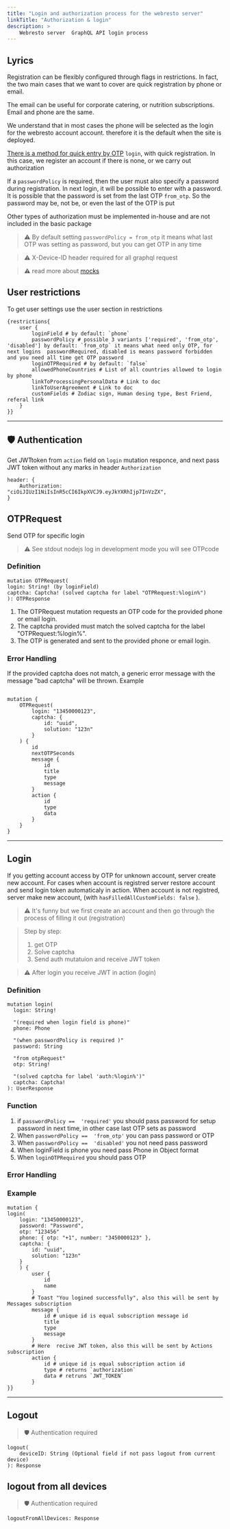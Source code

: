 ```yaml
---
title: "Login and authorization process for the webresto server"
linkTitle: "Authorization & login"
description: >
    Webresto server  GraphQL API login process
---
```


## Lyrics

Registration can be flexibly configured through flags in restrictions. In fact, the two main cases that we want to cover are quick registration by phone or email.

The email can be useful for corporate catering, or nutrition subscriptions. Email and phone are the same.

We understand that in most cases the phone will be selected as the login for the webresto account account. therefore it is the default when the site is deployed.

[There is a method for quick entry by OTP](#login) `login`, with quick registration. In this case, we register an account if there is none, or we carry out authorization

If a `passwordPolicy` is required, then the user must also specify a password during registration. In next login, it will be possible to enter with a password. It is possible that the password is set from the last OTP `from_otp`. So the password may be, not be, or even the last of the OTP is put

Other types of authorization must be implemented in-house and are not included in the basic package


> ⚠️ By default setting `passwordPolicy = from_otp` it means what last OTP was setting as password, but you can get OTP in any time

> ⚠️ X-Device-ID header required for all graphql request

> ⚠️ read more about [mocks](./mocks.md) 



## User restrictions

To get user settings use the user section in restrictions

```gql
{restrictions{
    user {
        loginField # by default: `phone`
        passwordPolicy # possible 3 variants ['required', 'from_otp', 'disabled'] by default: `from_otp` it means what need only OTP, for next logins  passwordRequired, disabled is means password forbidden and you need all time get OTP password
        loginOTPRequired # by default: `false`
        allowedPhoneCountries # List of all countries allowed to login by phone
        linkToProcessingPersonalData # Link to doc
        linkToUserAgreement # Link to doc
        customFields # Zodiac sign, Human desing type, Best Friend, referal link 
    }
}}

```

---

## 🛡 Authentication

Get JWTtoken from `action` field on `login` mutation responce, and next pass JWT token without any marks in header `Authorization` 
```
header: {
    Authorization: "ciOiJIUzI1NiIsInR5cCI6IkpXVCJ9.eyJkYXRhIjp7InVzZX",
}
```


## OTPRequest
Send OTP for specific login

>  ⚠️ See stdout nodejs log in development mode you will see OTPcode

### Definition

```gql
mutation OTPRequest(
login: String! (by loginField)
captcha: Captcha! (solved captcha for label "OTPRequest:%login%")
): OTPResponse
```

1. The OTPRequest mutation requests an OTP code for the provided phone or email login.
2. The captcha provided must match the solved captcha for the label "OTPRequest:%login%".
3. The OTP is generated and sent to the provided phone or email login.

 ### Error Handling

If the provided captcha does not match, a generic error message with the message "bad captcha" will be thrown.
Example

```gql

mutation {
    OTPRequest(
        login: "13450000123",
        captcha: {
            id: "uuid",
            solution: "123n"
        }
    ) {
        id
        nextOTPSeconds
        message {
            id
            title
            type
            message
        }
        action {
            id
            type
            data
        }
    }
}
```


---

## Login

If you getting account access by OTP for unknown account, server create new account. For cases when account is registred 
server restore account and send login token automaticaly in action. When account is not registred, server make new account, (with `hasFilledAllCustomFields: false` ).  

> ⚠️ It's funny but we first create an account and then go through the process of filling it out (registration)

>Step by step:
>1. get OTP
>2. Solve captcha
>3. Send auth mutatuion and receive JWT token

> ⚠️ After login you receive JWT in action (login)

### Definition

```gql
mutation login(
  login: String!

  "(required when login field is phone)"
  phone: Phone 
  
  "(when passwordPolicy is required )"
  password: String
  
  "from otpRequest"
  otp: String! 
  
  "(solved captcha for label 'auth:%login%')"
  captcha: Captcha! 
): UserResponse
```

### Function

1. if  `passwordPolicy ==  'required'` you should pass password for setup password in next time, in other case last OTP sets as password
2. When `passwordPolicy ==  'from_otp'` you can pass password or OTP
3. When `passwordPolicy ==  'disabled'` you not need pass password
4. When loginField is phone you need pass Phone in Object format
5. When `loginOTPRequired` you should pass OTP

### Error Handling


### Example

```gql
mutation {
login(
    login: "13450000123", 
    password: "Password",
    otp: "123456"
    phone: { otp: "+1", number: "3450000123" }, 
    captcha: {
        id: "uuid",
        solution: "123n"
    }
    ) {
        user {
            id
            name
        }
        # Toast "You logined successfully", also this will be sent by Messages subscription
        message {
            id # unique id is equal subscription message id
            title
            type
            message
        }
        # Here  recive JWT token, also this will be sent by Actions subscription
        action {
            id # unique id is equal subscription action id
            type # returns `authorization`
            data # retruns `JWT_TOKEN`
        }
}}
```

---

## Logout

> 🛡 Authentication required 
>
```gql
logout(
    deviceID: String (Optional field if not pass logout from current device) 
): Response
```
      


## logout from all devices

> 🛡 Authentication required

```gql
logoutFromAllDevices: Response
```

